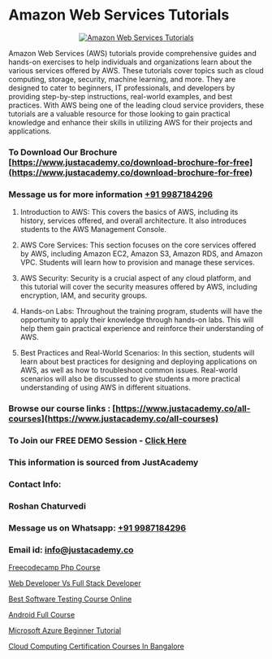 # Amazon Web Services Tutorials

<p align="center">
  <a href="https://justacademy.co/course-detail/aws-training">
    <img src="https://justacademy.co/storage2/course_image/1710409956_course_image.webp" alt="Amazon Web Services Tutorials">
  </a>
</p>


Amazon Web Services (AWS) tutorials provide comprehensive guides and hands-on exercises to help individuals and organizations learn about the various services offered by AWS. These tutorials cover topics such as cloud computing, storage, security, machine learning, and more. They are designed to cater to beginners, IT professionals, and developers by providing step-by-step instructions, real-world examples, and best practices. With AWS being one of the leading cloud service providers, these tutorials are a valuable resource for those looking to gain practical knowledge and enhance their skills in utilizing AWS for their projects and applications.
### To Download Our Brochure [https://www.justacademy.co/download-brochure-for-free](https://www.justacademy.co/download-brochure-for-free)
### Message us for more information [+91 9987184296](https://api.whatsapp.com/send?phone=919987184296)
1) Introduction to AWS: This covers the basics of AWS, including its history, services offered, and overall architecture. It also introduces students to the AWS Management Console.

2) AWS Core Services: This section focuses on the core services offered by AWS, including Amazon EC2, Amazon S3, Amazon RDS, and Amazon VPC. Students will learn how to provision and manage these services.

3) AWS Security: Security is a crucial aspect of any cloud platform, and this tutorial will cover the security measures offered by AWS, including encryption, IAM, and security groups.

4) Hands-on Labs: Throughout the training program, students will have the opportunity to apply their knowledge through hands-on labs. This will help them gain practical experience and reinforce their understanding of AWS.

5) Best Practices and Real-World Scenarios: In this section, students will learn about best practices for designing and deploying applications on AWS, as well as how to troubleshoot common issues. Real-world scenarios will also be discussed to give students a more practical understanding of using AWS in different situations.

### Browse our course links : [https://www.justacademy.co/all-courses](https://www.justacademy.co/all-courses) 
### To Join our FREE DEMO Session - [Click Here](https://www.justacademy.co/register-for-course-demo)


### This information is sourced from JustAcademy
### Contact Info:
### Roshan Chaturvedi
### Message us on Whatsapp: [+91 9987184296](https://api.whatsapp.com/send?phone=919987184296)
### Email id: [info@justacademy.co](mailto:info@justacademy.co)
                
[Freecodecamp Php Course](https://www.linkedin.com/pulse/freecodecamp-php-course-justacademy-mumbai-jr91c?trackingId=UE%2BP69UCaWtobWphm7LweQ%3D%3D&lipi=urn%3Ali%3Apage%3Ad_flagship3_showcase_admin%3BrO72kZqIQGOMCosqCkrMnA%3D%3D)

[Web Developer Vs Full Stack Developer](https://www.linkedin.com/pulse/web-developer-vs-full-stack-justacademy-austin-b8tlf?trackingId=0meJmkA1f6yvrT0%2Fdnms3w%3D%3D&lipi=urn%3Ali%3Apage%3Ad_flagship3_company_admin%3B6mOngjoRSHaPxoHR8xdeBw%3D%3D)

[Best Software Testing Course Online](https://medium.com/@namusn/best-software-testing-course-online-98f82d03ecfb)

[Android Full Course](https://medium.com/@kumarishimmi99/android-full-course-465402dbf9da)

[Microsoft Azure Beginner Tutorial](https://justacademyin.github.io/Articles/Microsoft-Azure-Beginner-Tutorial)

[Cloud Computing Certification Courses In Bangalore](https://justacademyin.github.io/justacademy/Cloud-Computing-Certification-Courses-In-Bangalore)

